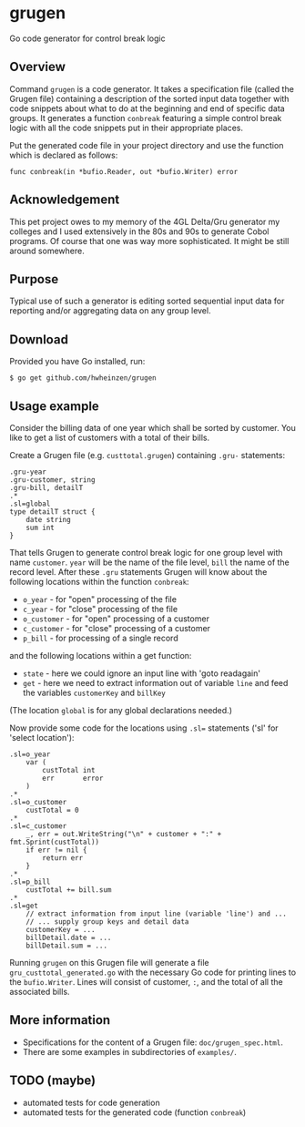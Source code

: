 # grugen
Go code generator for control break logic


## Overview
Command `grugen` is a code generator. It takes a specification file (called the Grugen file) containing a description of the sorted input data together with code snippets about what to do at the beginning and end of specific data groups. It generates a function `conbreak` featuring a simple control break logic with all the code snippets put in their appropriate places.

Put the generated code file in your project directory and use the function which is declared as follows:

`func conbreak(in *bufio.Reader, out *bufio.Writer) error`


## Acknowledgement
This pet project owes to my memory of the 4GL Delta/Gru generator my colleges and I used extensively in the 80s and 90s to generate Cobol programs. Of course that one was way more sophisticated. It might be still around somewhere.


## Purpose
Typical use of such a generator is editing sorted sequential input data for reporting and/or aggregating data on any group level.


## Download
Provided you have Go installed, run:

`$ go get github.com/hwheinzen/grugen`


## Usage example
Consider the billing data of one year which shall be sorted by customer.
You like to get a list of customers with a total of their bills.

Create a Grugen file (e.g. `custtotal.grugen`) containing `.gru-` statements:
```
.gru-year
.gru-customer, string
.gru-bill, detailT
.*
.sl=global
type detailT struct {
	date string
	sum int
}
```

That tells Grugen to generate control break logic for one group level
with name `customer`. `year` will be the name of the file level,
`bill` the name of the record level.
After these `.gru` statements Grugen will know about the following
locations within the function `conbreak`:
- `o_year`	- for "open" processing of the file
- `c_year`	- for "close" processing of the file
- `o_customer`	- for "open" processing of a customer
- `c_customer`	- for "close" processing of a customer
- `p_bill`	- for processing of a single record

and the following locations within a get function: 
- `state`	- here we could ignore an input line with 'goto readagain'
- `get`		- here we need to extract information out of variable `line` and feed the variables `customerKey` and `billKey`

(The location `global` is for any global declarations needed.)

Now provide some code for the locations using `.sl=` statements
('sl' for 'select location'):
```
.sl=o_year
	var (
		custTotal int
		err       error
	)
.*
.sl=o_customer
	custTotal = 0
.*
.sl=c_customer
	_, err = out.WriteString("\n" + customer + ":" + fmt.Sprint(custTotal))
	if err != nil {
		return err
	}
.*
.sl=p_bill
	custTotal += bill.sum
.*
.sl=get
	// extract information from input line (variable 'line') and ...
	// ... supply group keys and detail data
	customerKey = ...
	billDetail.date = ...
	billDetail.sum = ...
```
Running `grugen` on this Grugen file will generate a file `gru_custtotal_generated.go` with
the necessary Go code for printing lines to the `bufio.Writer`. Lines
will consist of customer, `:`, and the total of all the associated bills.


## More information
- Specifications for the content of a Grugen file: `doc/grugen_spec.html`.
- There are some examples in subdirectories of `examples/`.


## TODO (maybe)
- automated tests for code generation
- automated tests for the generated code (function `conbreak`)
